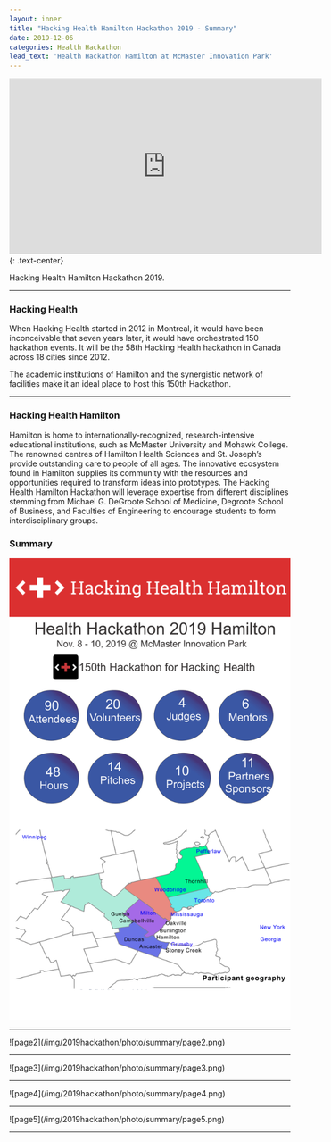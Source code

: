 ```yaml
---
layout: inner
title: "Hacking Health Hamilton Hackathon 2019 - Summary"
date: 2019-12-06
categories: Health Hackathon
lead_text: 'Health Hackathon Hamilton at McMaster Innovation Park'
---
```

<iframe width="560" height="315" src="https://www.youtube.com/embed/TdkY9Dgie6A" frameborder="0" allow="accelerometer; autoplay; encrypted-media; gyroscope; picture-in-picture" allowfullscreen></iframe>
{: .text-center}

Hacking Health Hamilton Hackathon 2019.
<hr>


### Hacking Health
When Hacking Health started in 2012 in Montreal, it would have been inconceivable that seven years later, it would have orchestrated 150 hackathon events. It will be the 58th Hacking Health hackathon in Canada across 18 cities since 2012.

The academic institutions of Hamilton and the synergistic network of facilities make it an ideal place to host this 150th Hackathon. 
<hr>

### Hacking Health Hamilton
Hamilton is home to internationally-recognized, research-intensive educational institutions, such as McMaster University and Mohawk College. The renowned centres of Hamilton Health Sciences and St. Joseph’s provide outstanding care to people of all ages. 
The innovative ecosystem found in Hamilton supplies its community with the resources and opportunities required to transform ideas into prototypes. The Hacking Health Hamilton Hackathon will leverage expertise from different disciplines stemming from Michael G. DeGroote School of Medicine, Degroote School of Business, and Faculties of Engineering to encourage students to form interdisciplinary groups.

### Summary
![page1](/img/2019hackathon/photo/summary/page1.png)
<hr>
![page2](/img/2019hackathon/photo/summary/page2.png)
<hr>
![page3](/img/2019hackathon/photo/summary/page3.png)
<hr>
![page4](/img/2019hackathon/photo/summary/page4.png)
<hr>
![page5](/img/2019hackathon/photo/summary/page5.png)
<hr>
<style>
    img.small2 {
        height:50%;
        width: 50%;
        }
    img.small3 {
        height:30%;
        width: 30%;
        }
	img.small1 {
        height:10%;
        width: 10%;
        }
    img.small8 {
        height:80%;
        width: 80%;
        }
    img.center3 {
        display:block;
        margin-left:auto;
        margin-right:auto;
        width: 30%;
        height:30%;
        }
    img.center8 {
        display:block;
        margin-left:auto;
        margin-right:auto;
        width: 80%;
        height:80%;
        }
    div.a {
        text-align: center;
    }
    div.b {
        text-align: left;
    }
    div.c {
        text-align: right;
    } 
    div.d {
        text-align: justify;
    } 
</style>
    



